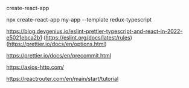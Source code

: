 create-react-app

npx create-react-app my-app --template redux-typescript

https://blog.devgenius.io/eslint-prettier-typescript-and-react-in-2022-e5021ebca2b1
(https://eslint.org/docs/latest/rules)
(https://prettier.io/docs/en/options.html)

https://prettier.io/docs/en/precommit.html

https://axios-http.com/

https://reactrouter.com/en/main/start/tutorial